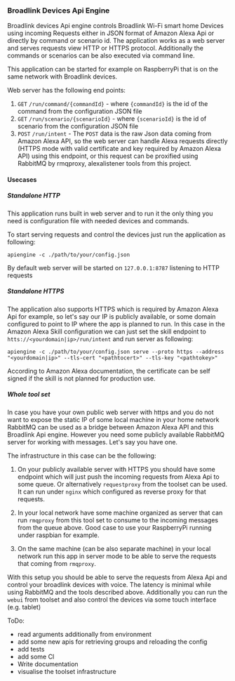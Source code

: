 ### Broadlink Devices Api Engine

Broadlink devices Api engine controls Broadlink Wi-Fi smart home Devices using incoming Requests either in JSON format 
of Amazon Alexa Api or directly by command or scenario id. The application works as a web server and serves requests 
view HTTP or HTTPS protocol. Additionally the commands or scenarios can be also executed via command line.

This application can be started for example on RaspberryPi that is on the same network with Broadlink devices.

Web server has the following end points:

1. ``GET`` ``/run/command/{commandId}`` - where ``{commandId}`` is the id of the command from the configuration JSON file
2. ``GET`` ``/run/scenario/{scenarioId}`` - where ``{scenarioId}`` is the id of scenario from the configuration JSON file
3. ``POST`` ``/run/intent`` - The ``POST`` data is the raw Json data coming from Amazon Alexa API, so the web server
can handle Alexa requests directly (HTTPS mode with valid certificate and key required by Amazon Alexa API) using
this endpoint, or this request can be proxified using RabbitMQ by rmqproxy, alexalistener tools from this project.

#### Usecases

##### Standalone HTTP

This application runs built in web server and to run it the only thing you need is configuration file with needed
devices and commands. 

To start serving requests and control the devices just run the application as following:

``apiengine -c ./path/to/your/config.json``

By default web server will be started on ``127.0.0.1:8787`` listening to HTTP requests

##### Standalone HTTPS

The application also supports HTTPS which is required by Amazon Alexa Api for example, so let's say our IP is 
publicly available, or some domain configured to point to IP where the app is planned to run. In this case
in the Amazon Alexa Skill configuration we can just set the skill endpoint to ``htts://<yourdomain|ip>/run/intent``
and run server as following:

``apiengine -c ./path/to/your/config.json serve --proto https --address "<yourdomain|ip>" --tls-cert "<pathtocert>" --tls-key "<pathtokey>"``

According to Amazon Alexa documentation, the certificate can be self signed if the skill is not planned for production use.

##### Whole tool set

In case you have your own public web server with https and you do not want to expose the static IP of some local machine in your
home network RabbitMQ can be used as a bridge between Amazon Alexa API and this Broadlink Api engine.
However you need some publicly available RabbitMQ server for working with messages.
Let's say you have one.

The infrastructure in this case can be the following:

1. On your publicly available server with HTTPS you should have some endpoint which will just push the incoming requests from Alexa Api
to some queue. Or alternatively ``requestproxy`` from the toolset can be used. It can run under ```nginx``` which 
configured as reverse proxy for that requests.

2. In your local network have some machine organized as server that can run ``rmqproxy`` from this tool set to consume to the
incoming messages from the queue above. Good case to use your RaspberryPi running under raspbian for example.

3. On the same machine (can be also separate machine) in your local network run this app in server mode to be able to serve the
requests that coming from ``rmqproxy``.

With this setup you should be able to serve the requests from Alexa Api and control your broadlink devices with voice. 
The latency is minimal while using RabbitMQ and the tools described above. Additionally you can run the ```webui``` from toolset and also control 
the devices via some touch interface (e.g. tablet)


ToDo:

- read arguments additionally from environment
- add some new apis for retrieving groups and reloading the config
- add tests
- add some CI
- Write documentation
- visualise the toolset infrastructure